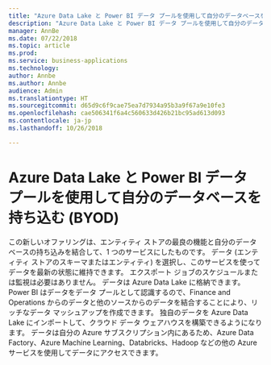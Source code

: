 ```yaml
---
title: "Azure Data Lake と Power BI データ プールを使用して自分のデータベースを持ち込む (BYOD)"
description: "Azure Data Lake と Power BI データ プールを使用して自分のデータベースを持ち込む"
manager: AnnBe
ms.date: 07/22/2018
ms.topic: article
ms.prod: 
ms.service: business-applications
ms.technology: 
author: Annbe
ms.author: Annbe
audience: Admin
ms.translationtype: HT
ms.sourcegitcommit: d65d9c6f9cae75ea7d7934a95b3a9f67a9e10fe3
ms.openlocfilehash: cae506341f6a4c560633d426b21bc95ad613d093
ms.contentlocale: ja-jp
ms.lasthandoff: 10/26/2018

---
```

#  <a name="bring-your-own-database-using-azure-data-lake-and-power-bi-data-pools-byod"></a>Azure Data Lake と Power BI データ プールを使用して自分のデータベースを持ち込む (BYOD)



この新しいオファリングは、エンティティ ストアの最良の機能と自分のデータベースの持ち込みを結合して、1 つのサービスにしたものです。 データ (エンティティ ストアのスキーマまたはエンティティ) を選択し、このサービスを使ってデータを最新の状態に維持できます。 エクスポート ジョブのスケジュールまたは監視は必要はありません。 データは Azure Data Lake に格納できます。 Power BI はデータをデータ プールとして認識するので、Finance and Operations からのデータと他のソースからのデータを結合することにより、リッチなデータ マッシュアップを作成できます。 独自のデータを Azure Data Lake にインポートして、クラウド データ ウェアハウスを構築できるようになります。 データは自分の Azure サブスクリプション内にあるため、Azure Data Factory、Azure Machine Learning、Databricks、Hadoop などの他の Azure サービスを使用してデータにアクセスできます。


